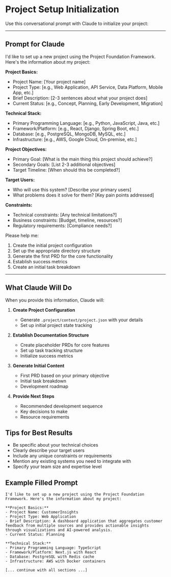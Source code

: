 # Project Setup Initialization

Use this conversational prompt with Claude to initialize your project:

---

## Prompt for Claude

I'd like to set up a new project using the Project Foundation Framework. Here's the information about my project:

**Project Basics:**
- Project Name: [Your project name]
- Project Type: [e.g., Web Application, API Service, Data Platform, Mobile App, etc.]
- Brief Description: [2-3 sentences about what your project does]
- Current Status: [e.g., Concept, Planning, Early Development, Migration]

**Technical Stack:**
- Primary Programming Language: [e.g., Python, JavaScript, Java, etc.]
- Framework/Platform: [e.g., React, Django, Spring Boot, etc.]
- Database: [e.g., PostgreSQL, MongoDB, MySQL, etc.]
- Infrastructure: [e.g., AWS, Google Cloud, On-premise, etc.]

**Project Objectives:**
- Primary Goal: [What is the main thing this project should achieve?]
- Secondary Goals: [List 2-3 additional objectives]
- Target Timeline: [When should this be completed?]

**Target Users:**
- Who will use this system? [Describe your primary users]
- What problems does it solve for them? [Key pain points addressed]

**Constraints:**
- Technical constraints: [Any technical limitations?]
- Business constraints: [Budget, timeline, resources?]
- Regulatory requirements: [Compliance needs?]

Please help me:
1. Create the initial project configuration
2. Set up the appropriate directory structure
3. Generate the first PRD for the core functionality
4. Establish success metrics
5. Create an initial task breakdown

---

## What Claude Will Do

When you provide this information, Claude will:

1. **Create Project Configuration**
   - Generate `.project/context/project.json` with your details
   - Set up initial project state tracking

2. **Establish Documentation Structure**
   - Create placeholder PRDs for core features
   - Set up task tracking structure
   - Initialize success metrics

3. **Generate Initial Content**
   - First PRD based on your primary objective
   - Initial task breakdown
   - Development roadmap

4. **Provide Next Steps**
   - Recommended development sequence
   - Key decisions to make
   - Resource requirements

## Tips for Best Results

- Be specific about your technical choices
- Clearly describe your target users
- Include any unique constraints or requirements
- Mention any existing systems you need to integrate with
- Specify your team size and expertise level

## Example Filled Prompt

```
I'd like to set up a new project using the Project Foundation Framework. Here's the information about my project:

**Project Basics:**
- Project Name: CustomerInsights
- Project Type: Web Application
- Brief Description: A dashboard application that aggregates customer feedback from multiple sources and provides actionable insights through visualizations and AI-powered analysis.
- Current Status: Planning

**Technical Stack:**
- Primary Programming Language: TypeScript
- Framework/Platform: Next.js with React
- Database: PostgreSQL with Redis cache
- Infrastructure: AWS with Docker containers

[... continue with all sections ...]
```